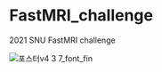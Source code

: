 # FastMRI_challenge
2021 SNU FastMRI challenge

![포스터v4 3 7_font_fin](https://user-images.githubusercontent.com/49898081/124547217-c77fbd00-de66-11eb-8994-14690a4d874c.jpg)
